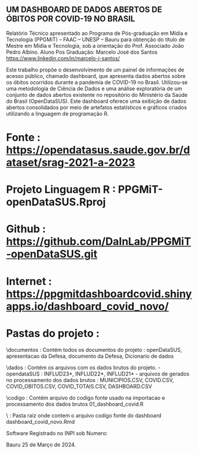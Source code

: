 ## UM DASHBOARD DE DADOS ABERTOS DE ÓBITOS POR COVID-19 NO BRASIL
Relatório Técnico apresentado ao Programa de Pós-graduação em Mídia e Tecnologia (PPGMiT) – FAAC – UNESP – Bauru para obtenção do título de Mestre em Mídia e Tecnologia, sob a orientação do Prof. Associado João Pedro Albino. 
Aluno Pos Graduação: Marcelo José dos Santos 
https://www.linkedin.com/in/marcelo-j-santos/

Este trabalho propõe o desenvolvimento de um painel de informações de acesso público, chamado dashboard, que apresenta dados abertos sobre os óbitos ocorridos durante a pandemia de COVID-19 no Brasil. 
Utilizou-se uma metodologia de Ciência de Dados e uma análise exploratória de um conjunto de dados abertos existente no repositório do Ministério da Saúde do Brasil (OpenDataSUS). 
Este dashboard oferece uma exibição de dados abertos consolidados por meio de artefatos estatísticos e gráficos criados utilizando a linguagem de programação R.

# Fonte : https://opendatasus.saude.gov.br/dataset/srag-2021-a-2023
# Projeto Linguagem R : PPGMiT-openDataSUS.Rproj
# Github : https://github.com/DaInLab/PPGMiT-openDataSUS.git
# Internet : https://ppgmitdashboardcovid.shinyapps.io/dashboard_covid_novo/

# Pastas do projeto : 
\documentos : Contém todos os documentos do projeto : openDataSUS, apresentacao da Defesa, documento da Defesa, Dicionario de dados

\dados : Contém os arquivos com os dados brutos do projeto.
         - opendataSUS : INFLUD23*, INFLUD22*, INFLUD21*
         - arquivos de gerados no processamento dos dados brutos : MUNICIPIOS.CSV, COVID.CSV, COVID_OBITOS.CSV, COVID_TOTAIS.CSV, DASHBOARD.CSV

\codigo : Contém arquivo do codigo fonte usado na importacao e processamento dos dados brutos 
          01_dashboard_covid.R 

\ : Pasta raiz onde contem o arquivo codigo fonte do dashboard 
          dashboard_covid_novo.Rmd

Software Registrado no INPI sob Numero: 

Bauru 25 de Março de 2024.

